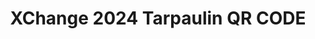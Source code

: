 ---
title: XChange 2024 Tarpaulin QR CODE
redirect_to: https://drive.google.com/drive/folders/1rUh6SDfss4SmEULaAcVVQ9SUc3xzAXvJ?usp=sharingg
redirect_from: 
  - /XC24tarpQRCode
  - /xc24tarpqrcode
---